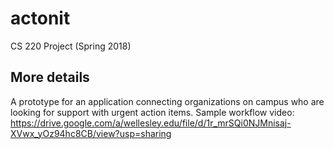 # actonit
CS 220 Project (Spring 2018)

## More details
A prototype for an application connecting organizations on campus who are looking for support with urgent action items. 
Sample workflow video: https://drive.google.com/a/wellesley.edu/file/d/1r_mrSQi0NJMnisaj-XVwx_yOz94hc8CB/view?usp=sharing
